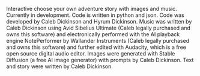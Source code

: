 Interactive choose your own adventure story with images and music. Currently in development.
Code is written in python and json. Code was developed by Caleb Dickinson and Hyrum Dickinson. Music was written by Caleb Dickinson using Avid Sibelius Ultimate (Caleb legally purchased and owns this software) and electronically performed with the AI playback engine NotePerformer by Wallander Instruments (Caleb legally purchased and owns this software) and further edited with Audacity, which is a free open source digital audio editor. Images were generated with Stable Diffusion (a free AI image generator) with prompts by Caleb Dickinson. Text and story were written by Caleb Dickinson.
